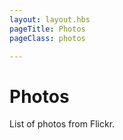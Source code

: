 ```yaml
---
layout: layout.hbs
pageTitle: Photos
pageClass: photos

---
```


# Photos

List of photos from Flickr.
